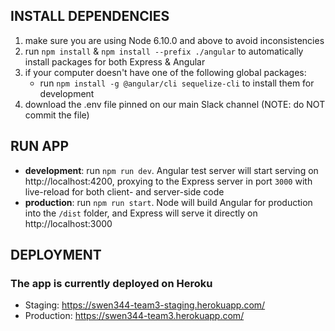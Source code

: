## INSTALL DEPENDENCIES
1. make sure you are using Node 6.10.0 and above to avoid inconsistencies
2. run `npm install` & `npm install --prefix ./angular` to automatically install packages for both Express & Angular
3. if your computer doesn't have one of the following global packages:
   * run `npm install -g @angular/cli sequelize-cli` to install them for development
4. download the .env file pinned on our main Slack channel (NOTE: do NOT commit the file)

## RUN APP
- **development**: run `npm run dev`. Angular test server will start serving on http://localhost:4200, proxying to the Express server in port `3000` with live-reload for both client- and server-side code
- **production**: run `npm run start`. Node will build Angular for production into the `/dist` folder, and Express will serve it directly on http://localhost:3000

## DEPLOYMENT 
### The app is currently deployed on Heroku
- Staging: https://swen344-team3-staging.herokuapp.com/
- Production: https://swen344-team3.herokuapp.com/
